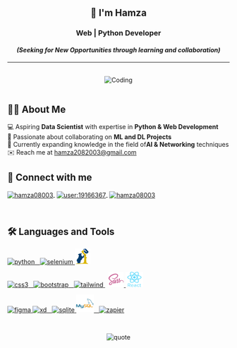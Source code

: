 <h2 align="center">👋 I'm Hamza</h2>
<h3 align="center"><b>Web | Python Developer</b></h3>
<h4 align="center"><i>(Seeking for New Opportunities through learning and collaboration)</i></h4><hr><br>

<div align="center">
  <img alt="Coding" width="350" src="https://github.com/hamza08003/hamza08003/blob/main/profile%20gif.gif">
</div>

<br>

<h2 align="left"><b>👨‍💻 About Me</b></h2>
💻 Aspiring <b>Data Scientist</b> with expertise in <b>Python & Web Development</b><br>
🤝 Passionate about collaborating on <b>ML and DL Projects</b><br>
📝 Currently expanding knowledge in the field of<b>AI & Networking</b> techniques<br>
✉️ Reach me at <a href="mailto:hamza2082003@gmail.com">hamza2082003@gmail.com</a><br>

<h2 align="left">🔗 Connect with me</h2>
<p align="left">
<a href="https://twitter.com/hamza08003" target="blank"><img align="center" src="https://raw.githubusercontent.com/rahuldkjain/github-profile-readme-generator/master/src/images/icons/Social/twitter.svg" alt="hamza08003" height="30" width="30" />&nbsp;</a>
<a href="https://stackoverflow.com/users/19166367" target="blank"><img align="center" src="https://raw.githubusercontent.com/rahuldkjain/github-profile-readme-generator/master/src/images/icons/Social/stack-overflow.svg" alt="user:19166367" height="30" width="30" />&nbsp;</a>
<a href="https://www.instagram.com/hamza_08003" target="blank"><img align="center" src="https://raw.githubusercontent.com/rahuldkjain/github-profile-readme-generator/master/src/images/icons/Social/instagram.svg" alt="hamza08003" height="30" width="30" /></a>
</p><br>

<h2 align="left">🛠 Languages and Tools</h2>
<p align="left"></a> <a href="https://www.python.org" target="_blank" rel="noreferrer"> <img src="https://brandslogos.com/wp-content/uploads/images/python-logo.png" alt="python" width="35" height="35"/ > &nbsp; <a href="https://www.selenium.dev" target="_blank" rel="noreferrer"> <img src="https://raw.githubusercontent.com/detain/svg-logos/780f25886640cef088af994181646db2f6b1a3f8/svg/selenium-logo.svg" alt="selenium" width="35" height="35"/> <a href="https://pandas.pydata.org/" target="_blank" rel="noreferrer"> <img src="https://github.com/hamza08003/hamza08003/blob/main/python-pandas%20logo.png" alt="pandas" width="35" height="35"/> 
 
<a href="https://www.w3schools.com/css/" target="_blank" rel="noreferrer"> <img src="https://www.freepnglogos.com/uploads/html5-logo-png/html5-logo-best-web-design-psd-html-cms-development-ecommerce-6.png" alt="css3" width="95" height="45"/> &nbsp; <a href="https://getbootstrap.com" target="_blank" rel="noreferrer"> <img src="https://brandslogos.com/wp-content/uploads/thumbs/bootstrap-logo-vector.svg" alt="bootstrap" width="30" height="35"/> &nbsp; <a href="https://tailwindcss.com/" target="_blank" rel="noreferrer"> <img src="https://www.vectorlogo.zone/logos/tailwindcss/tailwindcss-icon.svg" alt="tailwind" width="40" height="40"/> </a> &nbsp; <a href="https://sass-lang.com" target="_blank" rel="noreferrer"> <img src="https://raw.githubusercontent.com/devicons/devicon/master/icons/sass/sass-original.svg" alt="sass" width="35" height="35"/>  <a href="https://reactjs.org/" target="_blank" rel="noreferrer"> <img src="https://raw.githubusercontent.com/devicons/devicon/master/icons/react/react-original-wordmark.svg" alt="react" width="40" height="35"/> </a> 

</a> <a href="https://www.figma.com/" target="_blank" rel="noreferrer"> <img src="https://www.vectorlogo.zone/logos/figma/figma-icon.svg" alt="figma" width="35" height="35"/> </a> <a href="https://www.adobe.com/products/xd.html" target="_blank" rel="noreferrer"> <img src="https://cdn.worldvectorlogo.com/logos/adobe-xd.svg" alt="xd" width="35" height="35"/> &nbsp;
 <a href="https://www.sqlite.org/" target="_blank" rel="noreferrer"> <img src="https://www.vectorlogo.zone/logos/sqlite/sqlite-icon.svg" alt="sqlite" width="35" height="35"/> <a href="https://www.mysql.com/" target="_blank" rel="noreferrer"> <img src="https://raw.githubusercontent.com/devicons/devicon/master/icons/mysql/mysql-original-wordmark.svg" alt="mysql" width="40" height="40"/> &nbsp; <a href="https://zapier.com" target="_blank" rel="noreferrer"> <img src="https://www.vectorlogo.zone/logos/zapier/zapier-icon.svg" alt="zapier" width="30" height="30"/> </a> </p><br>

<p align="center">
  <img src="https://quotes-github-readme.vercel.app/api?type=horizontal&theme=radical" style="max-width: 100%; height: auto;" alt="quote">
</p>
